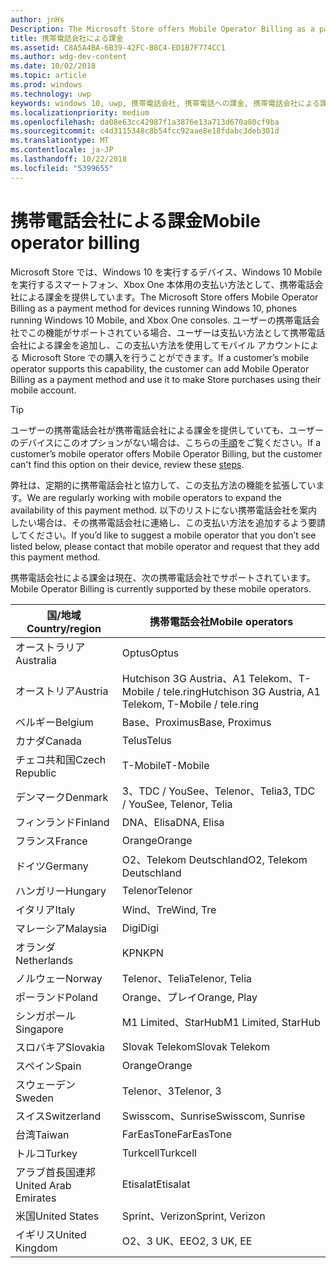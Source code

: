 ```yaml
---
author: jnHs
Description: The Microsoft Store offers Mobile Operator Billing as a payment method for mobile operators who support this capability.
title: 携帯電話会社による課金
ms.assetid: C8A5A4BA-6B39-42FC-B8C4-ED1B7F774CC1
ms.author: wdg-dev-content
ms.date: 10/02/2018
ms.topic: article
ms.prod: windows
ms.technology: uwp
keywords: windows 10, uwp, 携帯電話会社, 携帯電話への課金, 携帯電話会社による課金
ms.localizationpriority: medium
ms.openlocfilehash: da08e63cc42987f1a3876e13a713d670a80cf9ba
ms.sourcegitcommit: c4d3115348c8b54fcc92aae8e18fdabc3deb301d
ms.translationtype: MT
ms.contentlocale: ja-JP
ms.lasthandoff: 10/22/2018
ms.locfileid: "5399655"
---
```

# <a name="mobile-operator-billing"></a><span data-ttu-id="dd413-103">携帯電話会社による課金</span><span class="sxs-lookup"><span data-stu-id="dd413-103">Mobile operator billing</span></span>


<span data-ttu-id="dd413-104">Microsoft Store では、Windows 10 を実行するデバイス、Windows 10 Mobile を実行するスマートフォン、Xbox One 本体用の支払い方法として、携帯電話会社による課金を提供しています。</span><span class="sxs-lookup"><span data-stu-id="dd413-104">The Microsoft Store offers Mobile Operator Billing as a payment method for devices running Windows 10, phones running Windows 10 Mobile, and Xbox One consoles.</span></span> <span data-ttu-id="dd413-105">ユーザーの携帯電話会社でこの機能がサポートされている場合、ユーザーは支払い方法として携帯電話会社による課金を追加し、この支払い方法を使用してモバイル アカウントによる Microsoft Store での購入を行うことができます。</span><span class="sxs-lookup"><span data-stu-id="dd413-105">If a customer’s mobile operator supports this capability, the customer can add Mobile Operator Billing as a payment method and use it to make Store purchases using their mobile account.</span></span>

> [!TIP]
>  <span data-ttu-id="dd413-106">ユーザーの携帯電話会社が携帯電話会社による課金を提供していても、ユーザーのデバイスにこのオプションがない場合は、こちらの[手順](http://go.microsoft.com/fwlink/p/?LinkId=523993)をご覧ください。</span><span class="sxs-lookup"><span data-stu-id="dd413-106">If a customer’s mobile operator offers Mobile Operator Billing, but the customer can't find this option on their device, review these [steps](http://go.microsoft.com/fwlink/p/?LinkId=523993).</span></span>

<span data-ttu-id="dd413-107">弊社は、定期的に携帯電話会社と協力して、この支払方法の機能を拡張しています。</span><span class="sxs-lookup"><span data-stu-id="dd413-107">We are regularly working with mobile operators to expand the availability of this payment method.</span></span> <span data-ttu-id="dd413-108">以下のリストにない携帯電話会社を案内したい場合は、その携帯電話会社に連絡し、この支払い方法を追加するよう要請してください。</span><span class="sxs-lookup"><span data-stu-id="dd413-108">If you’d like to suggest a mobile operator that you don’t see listed below, please contact that mobile operator and request that they add this payment method.</span></span>

<span data-ttu-id="dd413-109">携帯電話会社による課金は現在、次の携帯電話会社でサポートされています。</span><span class="sxs-lookup"><span data-stu-id="dd413-109">Mobile Operator Billing is currently supported by these mobile operators.</span></span>

| <span data-ttu-id="dd413-110">国/地域</span><span class="sxs-lookup"><span data-stu-id="dd413-110">Country/region</span></span>  | <span data-ttu-id="dd413-111">携帯電話会社</span><span class="sxs-lookup"><span data-stu-id="dd413-111">Mobile operators</span></span>                 |
|-----------------|----------------------------------|
| <span data-ttu-id="dd413-112">オーストラリア</span><span class="sxs-lookup"><span data-stu-id="dd413-112">Australia</span></span>       | <span data-ttu-id="dd413-113">Optus</span><span class="sxs-lookup"><span data-stu-id="dd413-113">Optus</span></span>                            |
| <span data-ttu-id="dd413-114">オーストリア</span><span class="sxs-lookup"><span data-stu-id="dd413-114">Austria</span></span>         | <span data-ttu-id="dd413-115">Hutchison 3G Austria、A1 Telekom、T-Mobile / tele.ring</span><span class="sxs-lookup"><span data-stu-id="dd413-115">Hutchison 3G Austria, A1 Telekom, T-Mobile / tele.ring</span></span>  |
| <span data-ttu-id="dd413-116">ベルギー</span><span class="sxs-lookup"><span data-stu-id="dd413-116">Belgium</span></span>         | <span data-ttu-id="dd413-117">Base、Proximus</span><span class="sxs-lookup"><span data-stu-id="dd413-117">Base, Proximus</span></span>                   |
| <span data-ttu-id="dd413-118">カナダ</span><span class="sxs-lookup"><span data-stu-id="dd413-118">Canada</span></span>          | <span data-ttu-id="dd413-119">Telus</span><span class="sxs-lookup"><span data-stu-id="dd413-119">Telus</span></span>                            |
| <span data-ttu-id="dd413-120">チェコ共和国</span><span class="sxs-lookup"><span data-stu-id="dd413-120">Czech Republic</span></span>  | <span data-ttu-id="dd413-121">T-Mobile</span><span class="sxs-lookup"><span data-stu-id="dd413-121">T-Mobile</span></span>                         |
| <span data-ttu-id="dd413-122">デンマーク</span><span class="sxs-lookup"><span data-stu-id="dd413-122">Denmark</span></span>         | <span data-ttu-id="dd413-123">3、TDC / YouSee、Telenor、Telia</span><span class="sxs-lookup"><span data-stu-id="dd413-123">3, TDC / YouSee, Telenor, Telia</span></span>  |
| <span data-ttu-id="dd413-124">フィンランド</span><span class="sxs-lookup"><span data-stu-id="dd413-124">Finland</span></span>         | <span data-ttu-id="dd413-125">DNA、Elisa</span><span class="sxs-lookup"><span data-stu-id="dd413-125">DNA, Elisa</span></span>                       |
| <span data-ttu-id="dd413-126">フランス</span><span class="sxs-lookup"><span data-stu-id="dd413-126">France</span></span>          | <span data-ttu-id="dd413-127">Orange</span><span class="sxs-lookup"><span data-stu-id="dd413-127">Orange</span></span>                           |
| <span data-ttu-id="dd413-128">ドイツ</span><span class="sxs-lookup"><span data-stu-id="dd413-128">Germany</span></span>         | <span data-ttu-id="dd413-129">O2、Telekom Deutschland</span><span class="sxs-lookup"><span data-stu-id="dd413-129">O2, Telekom Deutschland</span></span>          |
| <span data-ttu-id="dd413-130">ハンガリー</span><span class="sxs-lookup"><span data-stu-id="dd413-130">Hungary</span></span>         | <span data-ttu-id="dd413-131">Telenor</span><span class="sxs-lookup"><span data-stu-id="dd413-131">Telenor</span></span>                          |
| <span data-ttu-id="dd413-132">イタリア</span><span class="sxs-lookup"><span data-stu-id="dd413-132">Italy</span></span>           | <span data-ttu-id="dd413-133">Wind、Tre</span><span class="sxs-lookup"><span data-stu-id="dd413-133">Wind, Tre</span></span>                        |
| <span data-ttu-id="dd413-134">マレーシア</span><span class="sxs-lookup"><span data-stu-id="dd413-134">Malaysia</span></span>        | <span data-ttu-id="dd413-135">Digi</span><span class="sxs-lookup"><span data-stu-id="dd413-135">Digi</span></span>                             |
| <span data-ttu-id="dd413-136">オランダ</span><span class="sxs-lookup"><span data-stu-id="dd413-136">Netherlands</span></span>     | <span data-ttu-id="dd413-137">KPN</span><span class="sxs-lookup"><span data-stu-id="dd413-137">KPN</span></span>                              |
| <span data-ttu-id="dd413-138">ノルウェー</span><span class="sxs-lookup"><span data-stu-id="dd413-138">Norway</span></span>          | <span data-ttu-id="dd413-139">Telenor、Telia</span><span class="sxs-lookup"><span data-stu-id="dd413-139">Telenor, Telia</span></span>                   |
| <span data-ttu-id="dd413-140">ポーランド</span><span class="sxs-lookup"><span data-stu-id="dd413-140">Poland</span></span>          | <span data-ttu-id="dd413-141">Orange、プレイ</span><span class="sxs-lookup"><span data-stu-id="dd413-141">Orange, Play</span></span>                     |
| <span data-ttu-id="dd413-142">シンガポール</span><span class="sxs-lookup"><span data-stu-id="dd413-142">Singapore</span></span>       | <span data-ttu-id="dd413-143">M1 Limited、StarHub</span><span class="sxs-lookup"><span data-stu-id="dd413-143">M1 Limited, StarHub</span></span>              |
| <span data-ttu-id="dd413-144">スロバキア</span><span class="sxs-lookup"><span data-stu-id="dd413-144">Slovakia</span></span>        | <span data-ttu-id="dd413-145">Slovak Telekom</span><span class="sxs-lookup"><span data-stu-id="dd413-145">Slovak Telekom</span></span>                   |
| <span data-ttu-id="dd413-146">スペイン</span><span class="sxs-lookup"><span data-stu-id="dd413-146">Spain</span></span>           | <span data-ttu-id="dd413-147">Orange</span><span class="sxs-lookup"><span data-stu-id="dd413-147">Orange</span></span>                           |
| <span data-ttu-id="dd413-148">スウェーデン</span><span class="sxs-lookup"><span data-stu-id="dd413-148">Sweden</span></span>          | <span data-ttu-id="dd413-149">Telenor、3</span><span class="sxs-lookup"><span data-stu-id="dd413-149">Telenor, 3</span></span>                       |
| <span data-ttu-id="dd413-150">スイス</span><span class="sxs-lookup"><span data-stu-id="dd413-150">Switzerland</span></span>     | <span data-ttu-id="dd413-151">Swisscom、Sunrise</span><span class="sxs-lookup"><span data-stu-id="dd413-151">Swisscom, Sunrise</span></span>                |
| <span data-ttu-id="dd413-152">台湾</span><span class="sxs-lookup"><span data-stu-id="dd413-152">Taiwan</span></span>          | <span data-ttu-id="dd413-153">FarEasTone</span><span class="sxs-lookup"><span data-stu-id="dd413-153">FarEasTone</span></span>                       |
| <span data-ttu-id="dd413-154">トルコ</span><span class="sxs-lookup"><span data-stu-id="dd413-154">Turkey</span></span>          | <span data-ttu-id="dd413-155">Turkcell</span><span class="sxs-lookup"><span data-stu-id="dd413-155">Turkcell</span></span>                         |
| <span data-ttu-id="dd413-156">アラブ首長国連邦</span><span class="sxs-lookup"><span data-stu-id="dd413-156">United Arab Emirates</span></span> | <span data-ttu-id="dd413-157">Etisalat</span><span class="sxs-lookup"><span data-stu-id="dd413-157">Etisalat</span></span>                    |
| <span data-ttu-id="dd413-158">米国</span><span class="sxs-lookup"><span data-stu-id="dd413-158">United States</span></span>   | <span data-ttu-id="dd413-159">Sprint、Verizon</span><span class="sxs-lookup"><span data-stu-id="dd413-159">Sprint, Verizon</span></span>                  |
| <span data-ttu-id="dd413-160">イギリス</span><span class="sxs-lookup"><span data-stu-id="dd413-160">United Kingdom</span></span>  | <span data-ttu-id="dd413-161">O2、3 UK、EE</span><span class="sxs-lookup"><span data-stu-id="dd413-161">O2, 3 UK, EE</span></span>                     |

 



 


 

 





